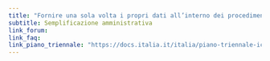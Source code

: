 ```yaml
---
title: "Fornire una sola volta i propri dati all’interno dei procedimenti amministrativi"
subtitle: Semplificazione amministrativa
link_forum:
link_faq:
link_piano_triennale: "https://docs.italia.it/italia/piano-triennale-ict/pianotriennale-ict-doc/it/2019-2021/10_modelli-e-strumenti-innovazione.html?highlight=semplificazione#modelli-e-strumenti-per-linnovazione"
---
```

